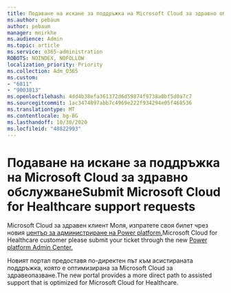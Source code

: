 ```yaml
---
title: Подаване на искане за поддръжка на Microsoft Cloud за здравно обслужване
ms.author: pebaum
author: pebaum
manager: mnirkhe
ms.audience: Admin
ms.topic: article
ms.service: o365-administration
ROBOTS: NOINDEX, NOFOLLOW
localization_priority: Priority
ms.collection: Adm_O365
ms.custom:
- "6811"
- "9003813"
ms.openlocfilehash: 4dd4b38efa361372d6d59874f9738a0bf5d0a7c7
ms.sourcegitcommit: 1ac3474897abb7c4969e222f934294e05f468536
ms.translationtype: MT
ms.contentlocale: bg-BG
ms.lasthandoff: 10/30/2020
ms.locfileid: "48822993"
---
```

# <a name="submit-microsoft-cloud-for-healthcare-support-requests"></a><span data-ttu-id="81ba6-102">Подаване на искане за поддръжка на Microsoft Cloud за здравно обслужване</span><span class="sxs-lookup"><span data-stu-id="81ba6-102">Submit Microsoft Cloud for Healthcare support requests</span></span>

<span data-ttu-id="81ba6-103">Microsoft Cloud за здравен клиент Моля, изпратете своя билет чрез новия [център за администриране на Power platform.](https://admin.powerplatform.microsoft.com/support?newTicket&product=Flow)</span><span class="sxs-lookup"><span data-stu-id="81ba6-103">Microsoft Cloud for Healthcare  customer please submit your ticket through the new [Power platform Admin Center.](https://admin.powerplatform.microsoft.com/support?newTicket&product=Flow)</span></span>

<span data-ttu-id="81ba6-104">Новият портал предоставя по-директен път към асистираната поддръжка, която е оптимизирана за Microsoft Cloud за здравеопазване.</span><span class="sxs-lookup"><span data-stu-id="81ba6-104">The new portal provides a more direct path to assisted support that is optimized for  Microsoft Cloud for Healthcare.</span></span>
